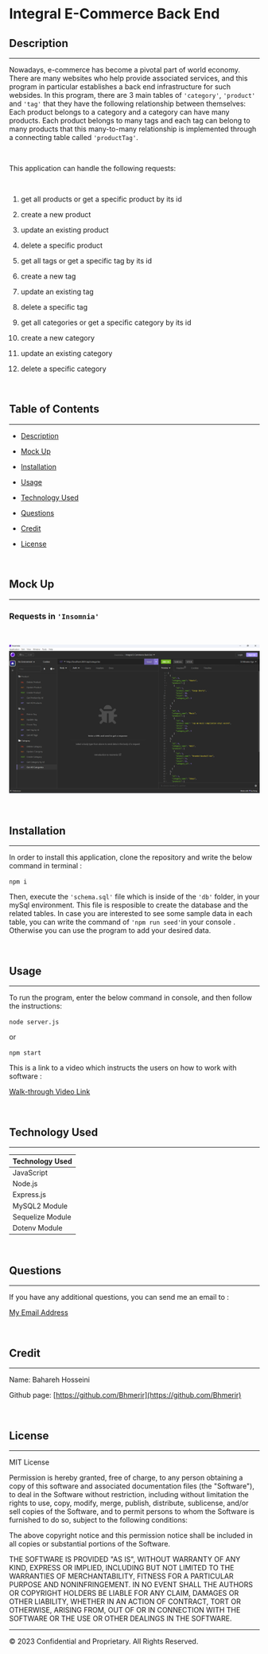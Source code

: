 # Integral E-Commerce Back End

## Description 
---

Nowadays, e-commerce has become a pivotal part of world economy. There are many websites who help provide associated services, and this program in particular establishes a back end infrastructure for such websides. In this program, there are 3 main tables of `'category'`, `'product'` and `'tag'` that they have the following relationship between themselves: Each product belongs to a category and a category can have many products. Each product belongs to many tags and each tag can belong to many products that this many-to-many relationship is implemented through a connecting table called `'productTag'`.

<br>

This application can handle the following requests:

<br>

1. get all products or get a specific product by its id

2. create a new product

3. update an existing product

4. delete a specific product

5. get all tags or get a specific tag by its id

6. create a new tag

7. update an existing tag

8. delete a specific tag

9. get all categories or get a specific category by its id

10. create a new category

11. update an existing category

12. delete a specific category

<br>

## Table of Contents
---

* [Description](#description)

* [Mock Up](#mock-up)

* [Installation](#installation)

* [Usage](#usage)

* [Technology Used](#technology-used)

* [Questions](#questions)

* [Credit](#credit)

* [License](#license)

<br>

## Mock Up

---

### Requests in `'Insomnia'`

<br>

![Requests image](./images/E-Commerce.png)

<br>

## Installation

---

In order to install this application, clone the repository and write the below command in terminal :

`npm i`

Then, execute the `'schema.sql'` file which is inside of the `'db'` folder, in your mySql environment. This file is resposible to create the database and the related tables. In case you are interested to see some sample data in each table, you can write the command of `'npm run seed'`in your console . Otherwise you can use the program to add your desired data.

<br>

## Usage

---

To run the program, enter the below command in console, and then follow the instructions:

`node server.js` 

or

`npm start`

This is a link to a video which instructs the users on how to work with software : 

[Walk-through Video Link](https://drive.google.com/file/d/1IGUUctjFNKNEghVuSbFQUGRiRCZDNtLd/view?usp=sharing)

<br>

## Technology Used

---

| Technology Used         |
| -------------           |
| JavaScript              |  
| Node.js                 |  
| Express.js              |
| MySQL2 Module           | 
| Sequelize Module        | 
| Dotenv Module           |


<br>

## Questions 

---

If you have any additional questions, you can send me an email to :

[My Email Address](mailto:(mer_ir@yahoo.com))

<br>

## Credit

---

Name:     Bahareh Hosseini

Github page:      [https://github.com/Bhmerir](https://github.com/Bhmerir)

<br>

## License

---

MIT License

Permission is hereby granted, free of charge, to any person obtaining a copy
of this software and associated documentation files (the "Software"), to deal
in the Software without restriction, including without limitation the rights
to use, copy, modify, merge, publish, distribute, sublicense, and/or sell
copies of the Software, and to permit persons to whom the Software is
furnished to do so, subject to the following conditions:

The above copyright notice and this permission notice shall be included in all
copies or substantial portions of the Software.

THE SOFTWARE IS PROVIDED "AS IS", WITHOUT WARRANTY OF ANY KIND, EXPRESS OR
IMPLIED, INCLUDING BUT NOT LIMITED TO THE WARRANTIES OF MERCHANTABILITY,
FITNESS FOR A PARTICULAR PURPOSE AND NONINFRINGEMENT. IN NO EVENT SHALL THE
AUTHORS OR COPYRIGHT HOLDERS BE LIABLE FOR ANY CLAIM, DAMAGES OR OTHER
LIABILITY, WHETHER IN AN ACTION OF CONTRACT, TORT OR OTHERWISE, ARISING FROM,
OUT OF OR IN CONNECTION WITH THE SOFTWARE OR THE USE OR OTHER DEALINGS IN THE
SOFTWARE.


---

© 2023 Confidential and Proprietary. All Rights Reserved.
